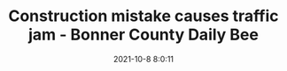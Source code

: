 ---
"title": "Construction mistake causes traffic jam - Bonner County Daily Bee"
"date": "2021-10-8 8:0:11"
"feed_name": "GOOGLENEWSCONSTRUCTION"
"feed_website": "https://news.google.com/search?q=construction%2Bincident&hl=en-US&gl=US&ceid=US:en"
"feed_rss": "https://news.google.com/rss/search?q=construction%2Bincident&hl=en-US&gl=US&ceid=US:en"
"link": "https://bonnercountydailybee.com/news/2021/oct/08/construction-mistake-causes-traffic-jam/"
"source": "{'href': 'https://bonnercountydailybee.com', 'title': 'Bonner County Daily Bee'}"
"file": "_posts/2021-1-1-b1736298be4e8cc93dd6306ca5393e7716c2d3ef.md"
"accident": "0"
"drilling": "0"
"dead": "0"
"injured": "0"
"arrested": "0"
"place": "unknown place"
"where": "unknown site"
"causes": "unknown"
"place_uri": "unknown place"
---